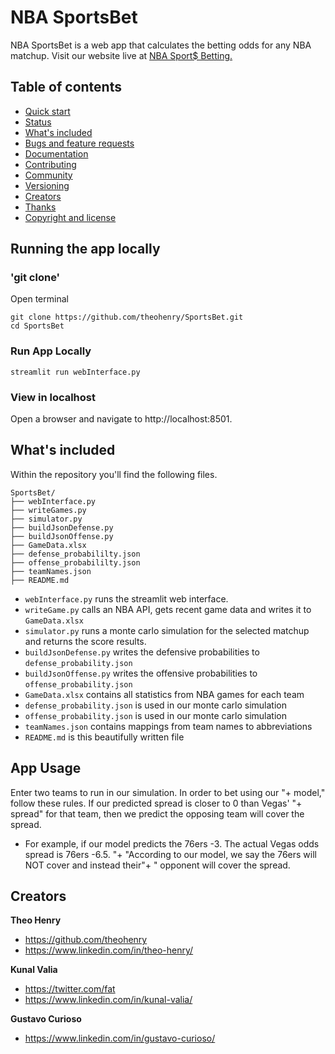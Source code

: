 # NBA SportsBet

NBA SportsBet is a web app that calculates the betting odds for any NBA matchup. Visit our website live at
[NBA Sport$ Betting.](https://share.streamlit.io/theohenry/sportsbet/main/webInterface.py)


## Table of contents

- [Quick start](#quick-start)
- [Status](#status)
- [What's included](#whats-included)
- [Bugs and feature requests](#bugs-and-feature-requests)
- [Documentation](#documentation)
- [Contributing](#contributing)
- [Community](#community)
- [Versioning](#versioning)
- [Creators](#creators)
- [Thanks](#thanks)
- [Copyright and license](#copyright-and-license)


## Running the app locally

### 'git clone'
Open terminal <br />
```
git clone https://github.com/theohenry/SportsBet.git
cd SportsBet
```

### Run App Locally
```
streamlit run webInterface.py
```
### View in localhost
Open a browser and navigate to http://localhost:8501.

## What's included

Within the repository you'll find the following files.

```text
SportsBet/
├── webInterface.py
├── writeGames.py
├── simulator.py
├── buildJsonDefense.py
├── buildJsonOffense.py
├── GameData.xlsx
├── defense_probabililty.json
├── offense_probabililty.json
├── teamNames.json
├── README.md
```


- `webInterface.py` runs the streamlit web interface.
- `writeGame.py` calls an NBA API, gets recent game data and writes it to `GameData.xlsx`
- `simulator.py` runs a monte carlo simulation for the selected matchup and returns the score results.
- `buildJsonDefense.py` writes the defensive probabilities to `defense_probability.json`
- `buildJsonOffense.py` writes the offensive probabilities to `offense_probability.json`
- `GameData.xlsx` contains all statistics from NBA games for each team
- `defense_probability.json` is used in our monte carlo simulation
- `offense_probability.json` is used in our monte carlo simulation
- `teamNames.json` contains mappings from team names to abbreviations
- `README.md` is this beautifully written file


## App Usage

Enter two teams to run in our simulation. In order to bet using our "+ model," follow these rules. If our predicted spread is closer to 0 than Vegas' "+ spread" for that team, then we predict the opposing team will cover the spread. 
- For example, if our model predicts the 76ers -3. The actual Vegas odds spread is 76ers -6.5. "+
"According to our model, we say the 76ers will NOT cover and instead their"+
" opponent will cover the spread.


## Creators

**Theo Henry**

- <https://github.com/theohenry>
- <https://www.linkedin.com/in/theo-henry/>

**Kunal Valia**

- <https://twitter.com/fat>
- <https://www.linkedin.com/in/kunal-valia/>

**Gustavo Curioso**

- <https://www.linkedin.com/in/gustavo-curioso/>